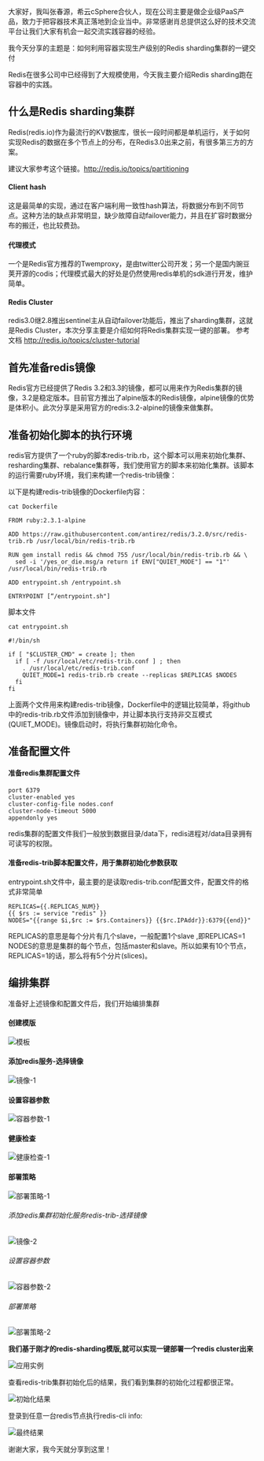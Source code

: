 大家好，我叫张春源，希云cSphere合伙人，现在公司主要是做企业级PaaS产品，致力于把容器技术真正落地到企业当中。非常感谢肖总提供这么好的技术交流平台让我们大家有机会一起交流实践容器的经验。

我今天分享的主题是：如何利用容器实现生产级别的Redis sharding集群的一键交付

Redis在很多公司中已经得到了大规模使用，今天我主要介绍Redis sharding跑在容器中的实践。

## 什么是Redis sharding集群
Redis(redis.io)作为最流行的KV数据库，很长一段时间都是单机运行，关于如何实现Redis的数据在多个节点上的分布，在Redis3.0出来之前，有很多第三方的方案。

建议大家参考这个链接。http://redis.io/topics/partitioning

#### Client hash
这是最简单的实现，通过在客户端利用一致性hash算法，将数据分布到不同节点。这种方法的缺点非常明显，缺少故障自动failover能力，并且在扩容时数据分布的搬迁，也比较费劲。

#### 代理模式
一个是Redis官方推荐的Twemproxy，是由twitter公司开发；另一个是国内豌豆荚开源的codis；代理模式最大的好处是仍然使用redis单机的sdk进行开发，维护简单。

#### Redis Cluster
redis3.0继2.8推出sentinel主从自动failover功能后，推出了sharding集群，这就是Redis Cluster，本次分享主要是介绍如何将Redis集群实现一键的部署。
参考文档 http://redis.io/topics/cluster-tutorial

## 首先准备redis镜像
Redis官方已经提供了Redis 3.2和3.3的镜像，都可以用来作为Redis集群的镜像，3.2是稳定版本。目前官方推出了alpine版本的Redis镜像，alpine镜像的优势是体积小。此次分享是采用官方的redis:3.2-alpine的镜像来做集群。

## 准备初始化脚本的执行环境
redis官方提供了一个ruby的脚本redis-trib.rb，这个脚本可以用来初始化集群、resharding集群、rebalance集群等，我们使用官方的脚本来初始化集群。该脚本的运行需要ruby环境，我们来构建一个redis-trib镜像：

以下是构建redis-trib镜像的Dockerfile内容：

`cat Dockerfile`

```
FROM ruby:2.3.1-alpine

ADD https://raw.githubusercontent.com/antirez/redis/3.2.0/src/redis-trib.rb /usr/local/bin/redis-trib.rb

RUN gem install redis && chmod 755 /usr/local/bin/redis-trib.rb && \
  sed -i '/yes_or_die.msg/a return if ENV["QUIET_MODE"] == "1"' /usr/local/bin/redis-trib.rb

ADD entrypoint.sh /entrypoint.sh

ENTRYPOINT [“/entrypoint.sh"]

```

脚本文件

`cat entrypoint.sh`

```
#!/bin/sh

if [ "$CLUSTER_CMD" = create ]; then
  if [ -f /usr/local/etc/redis-trib.conf ] ; then
    . /usr/local/etc/redis-trib.conf
    QUIET_MODE=1 redis-trib.rb create --replicas $REPLICAS $NODES
  fi
fi
```

上面两个文件用来构建redis-trib镜像，Dockerfile中的逻辑比较简单，将github中的redis-trib.rb文件添加到镜像中，并让脚本执行支持非交互模式(QUIET_MODE)。镜像启动时，将执行集群初始化命令。

## 准备配置文件

#### 准备redis集群配置文件

```
port 6379
cluster-enabled yes
cluster-config-file nodes.conf
cluster-node-timeout 5000
appendonly yes
```

redis集群的配置文件我们一般放到数据目录/data下，redis进程对/data目录拥有可读写的权限。

#### 准备redis-trib脚本配置文件，用于集群初始化参数获取

entrypoint.sh文件中，最主要的是读取redis-trib.conf配置文件，配置文件的格式非常简单

```
REPLICAS={{.REPLICAS_NUM}}
{{ $rs := service "redis" }}
NODES="{{range $i,$rc := $rs.Containers}} {{$rc.IPAddr}}:6379{{end}}"
```

REPLICAS的意思是每个分片有几个slave，一般配置1个slave ,即REPLICAS=1
NODES的意思是集群的每个节点，包括master和slave。所以如果有10个节点，REPLICAS=1的话，那么将有5个分片(slices)。

## 编排集群
准备好上述镜像和配置文件后，我们开始编排集群

#### 创建模版

![模板](https://github.com/billycyzhang/Shell/blob/master/images/tmp.jpg)

#### 添加redis服务-选择镜像

![镜像-1](https://github.com/billycyzhang/Shell/blob/master/images/image-1.jpg)

#### 设置容器参数

![容器参数-1](https://github.com/billycyzhang/Shell/blob/master/images/parameter-1.jpg)

#### 健康检查

![健康检查-1](https://github.com/billycyzhang/Shell/blob/master/images/check-1.jpg)

#### 部署策略

![部署策略-1](https://github.com/billycyzhang/Shell/blob/master/images/d-1.jpg)

###### 添加redis集群初始化服务redis-trib-选择镜像

![镜像-2](https://github.com/billycyzhang/Shell/blob/master/images/image-2.jpg)

###### 设置容器参数

![容器参数-2](https://github.com/billycyzhang/Shell/blob/master/images/parameter-2.jpg)

###### 部署策略

![部署策略-2](https://github.com/billycyzhang/Shell/blob/master/images/d-2.jpg)

**我们基于刚才的redis-sharding模版,就可以实现一键部署一个redis cluster出来**

![应用实例](https://github.com/billycyzhang/Shell/blob/master/images/app-i.jpg)

查看redis-trib集群初始化后的结果，我们看到集群的初始化过程都很正常。

![初始化结果](https://github.com/billycyzhang/Shell/blob/master/images/i-result.jpg)

登录到任意一台redis节点执行redis-cli info:

![最终结果](https://github.com/billycyzhang/Shell/blob/master/images/result.jpg)

谢谢大家，我今天就分享到这里！